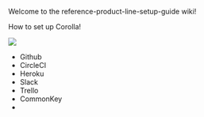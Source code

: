 Welcome to the reference-product-line-setup-guide wiki!

How to set up Corolla!

![](http://www.n4s.fi/2015magazine/article9/images/corolla.jpg)


  * Github
  * CircleCI
  * Heroku
  * Slack
  * Trello
  * CommonKey
  * 
